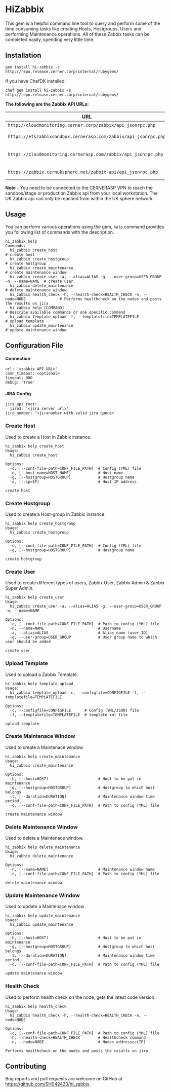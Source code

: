 # HiZabbix

This gem is a helpful command line tool to query and perform some of the time consuming tasks like creating Hosts, Hostgroups, Users and performing Maintenance operations. All of these Zabbix tasks can be completed easily, spending very little time.

## Installation

```
gem install hi-zabbix -s http://repo.release.cerner.corp/internal/rubygems/
```

If you have ChefDK installed:

```
chef gem install hi-zabbix -s http://repo.release.cerner.corp/internal/rubygems/
```

**The following are the Zabbix API URLs:**

URL | Environment(s) | Domain(s)
--- | -------------- | ---------
`http://cloudmonitoring.cerner.corp/zabbix/api_jsonrpc.php` | Dev | `northamerica.cerner.net`
`https://etszabbixsandbox.cernerasp.com/zabbix/api_jsonrpc.php` | Sandbox, Stage sphere | `sandboxcerner.com`, `spherestage.net`
`https://cloudmonitoring.cernerasp.com/zabbix/api_jsonrpc.php` | Production, Production US sphere | `cernerasp.com`, `cernersphere.net`
`https://zabbix.cernuksphere.net/zabbix-api/api_jsonrpc.php` | UK Production sphere | `cernuksphere.net`

**Note** - You need to be connected to the CERNERASP VPN to reach the sandbox/stage or production Zabbix api from your local workstation. The UK Zabbix api can only be reached from within the UK sphere network.

## Usage

You can perform various operations using the gem, `help` command provides you following list of commands with the description. 
```
hi_zabbix help
Commands:
  hi_zabbix create_host                                                                # create host
  hi_zabbix create_hostgroup                                                           # create hostgroup
  hi_zabbix create_maintenance                                                         # create maintenance window
  hi_zabbix create_user -a, --alias=ALIAS -g, --user-group=USER_GROUP -n, --name=NAME  # create user
  hi_zabbix delete_maintenance                                                         # delete maintenance window
  hi_zabbix health_check -h, --health-check=HEALTH_CHECK -n, --node=NODE               # Performs healthcheck on the nodes and posts the results on jira
  hi_zabbix help [COMMAND]                                                             # Describe available commands or one specific command
  hi_zabbix template_upload -f, --templatefile=TEMPLATEFILE                            # upload template
  hi_zabbix update_maintenance                                                         # update maintenance window
```
## Configuration File
#### Connection
```
url: '<zabbix API URL>'
conn_timeout: <optional>
timeout: 900
debug: 'true'
```

#### JIRA Config
```
jira_api_root:
  jira3: '<jira server url>'
jira_number: '<jiranumber with valid jira queue>'
```

### Create Host
Used to create a Host in Zabbix instance.
```
hi_zabbix help create_host
Usage:
  hi_zabbix create_host

Options:
  -c, [--conf-file-path=CONF_FILE_PATH]  # Config (YML) file
  -n, [--host-name=HOST_NAME]            # Host name
  -g, [--hostgroup=HOSTGROUP]            # Hostgroup name
  -a, [--ip=IP]                          # Host IP address

create host
```
### Create Hostgroup
Used to create a Host-group in Zabbix instance.
```
hi_zabbix help create_hostgroup
Usage:
  hi_zabbix create_hostgroup

Options:
  -c, [--conf-file-path=CONF_FILE_PATH]  # Config (YML) file
  -g, [--hostgroup=HOSTGROUP]            # Hostgroup name

create hostgroup
```
### Create User
Used to create different types of users, Zabbix User, Zabbix Admin & Zabbix Super Admin.
```
hi_zabbix help create_user
Usage:
  hi_zabbix create_user -a, --alias=ALIAS -g, --user-group=USER_GROUP -n, --name=NAME

Options:
  -c, [--conf-file-path=CONF_FILE_PATH]  # Path to config (YML) file
  -n, --name=NAME                        # Username
  -a, --alias=ALIAS                      # Alias name (user ID)
  -g, --user-group=USER_GROUP            # User group name to which user should be added

create user
```
### Upload Template
Used to upload a Zabbix Template.
```
hi_zabbix help template_upload
Usage:
  hi_zabbix template_upload -c, --configfile=CONFIGFILE -f, --templatefile=TEMPLATEFILE

Options:
  -c, --configfile=CONFIGFILE      # Config (YML/JSON) file
  -f, --templatefile=TEMPLATEFILE  # template xml file

upload template
```
### Create Maintenace Window
Used to create a Maintenace window.
```
hi_zabbix help create_maintenance
Usage:
  hi_zabbix create_maintenance

Options:
  -h, [--host=HOST]                      # Host to be put in maintenance
  -g, [--hostgroup=HOSTGROUP]            # Hostgroup to which host belongs
  -t, [--duration=DURATION]              # Maintenance window time period
  -c, [--conf-file-path=CONF_FILE_PATH]  # Path to config (YML) file

create maintenance window
```
### Delete Maintenance Window
Used to delete a Maintenace window.
```
hi_zabbix help delete_maintenance
Usage:
  hi_zabbix delete_maintenance

Options:
  -n, [--name=NAME]                      # Maintenance window name
  -c, [--conf-file-path=CONF_FILE_PATH]  # Path to config (YML) file

delete maintenance window
```
### Update Maintenance Window
Used to update a Maintenace window
```
hi_zabbix help update_maintenance
Usage:
  hi_zabbix update_maintenance

Options:
  -h, [--host=HOST]                      # Host to be put in maintenance
  -g, [--hostgroup=HOSTGROUP]            # Hostgroup to which host belongs
  -t, [--duration=DURATION]              # Maintenance window time period
  -c, [--conf-file-path=CONF_FILE_PATH]  # Path to config (YML) file

update maintenance window
```
### Health Check
Used to perform health check on the node, gets the latest code version.
```
hi_zabbix help health_check
Usage:
  hi_zabbix health_check -h, --health-check=HEALTH_CHECK -n, --node=NODE

Options:
  -c, [--conf-file-path=CONF_FILE_PATH]  # Path to config (YML) file
  -h, --health-check=HEALTH_CHECK        # Healthcheck command
  -n, --node=NODE                        # Nodes addresses(IP)

Performs healthcheck on the nodes and posts the results on jira
```
## Contributing

Bug reports and pull requests are welcome on GitHub at https://github.com/SH042423/hi_zabbix.